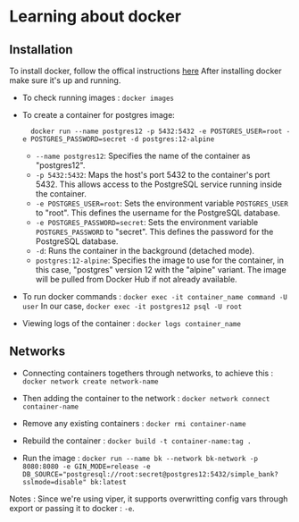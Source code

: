 # Learning about docker

## Installation
To install docker, follow the offical instructions [here](https://docs.docker.com/get-docker/)
After installing docker make sure it's up and running.

- To check running images : `docker images`
- To create a container for postgres image:

        docker run --name postgres12 -p 5432:5432 -e POSTGRES_USER=root -e POSTGRES_PASSWORD=secret -d postgres:12-alpine

    - `--name postgres12`: Specifies the name of the container as "postgres12".
    - `-p 5432:5432`: Maps the host's port 5432 to the container's port 5432. This allows access to the PostgreSQL service running inside the container.
    - `-e POSTGRES_USER=root`: Sets the environment variable `POSTGRES_USER` to "root". This defines the username for the PostgreSQL database.
    - `-e POSTGRES_PASSWORD=secret`: Sets the environment variable `POSTGRES_PASSWORD` to "secret". This defines the password for the PostgreSQL database.
    - `-d`: Runs the container in the background (detached mode).
    - `postgres:12-alpine`: Specifies the image to use for the container, in this case, "postgres" version 12 with the "alpine" variant. The image will be pulled from Docker Hub if not already available.

- To run docker commands : `docker exec -it container_name command -U user`
In our case, `docker exec -it postgres12 psql -U root`

- Viewing logs of the container : `docker logs container_name`
## Networks
- Connecting containers togethers through networks, to achieve this : `docker network create network-name`

- Then adding the container to the network : `docker network connect container-name`

- Remove any existing containers : `docker rmi container-name`
- Rebuild the container : `docker build -t container-name:tag .`
- Run the image : `docker run --name bk --network bk-network -p 8080:8080 -e GIN_MODE=release -e DB_SOURCE="postgresql://root:secret@postgres12:5432/simple_bank?sslmode=disable" bk:latest`

Notes : Since we're using viper, it supports overwritting config vars through export or passing it to docker : `-e`.
